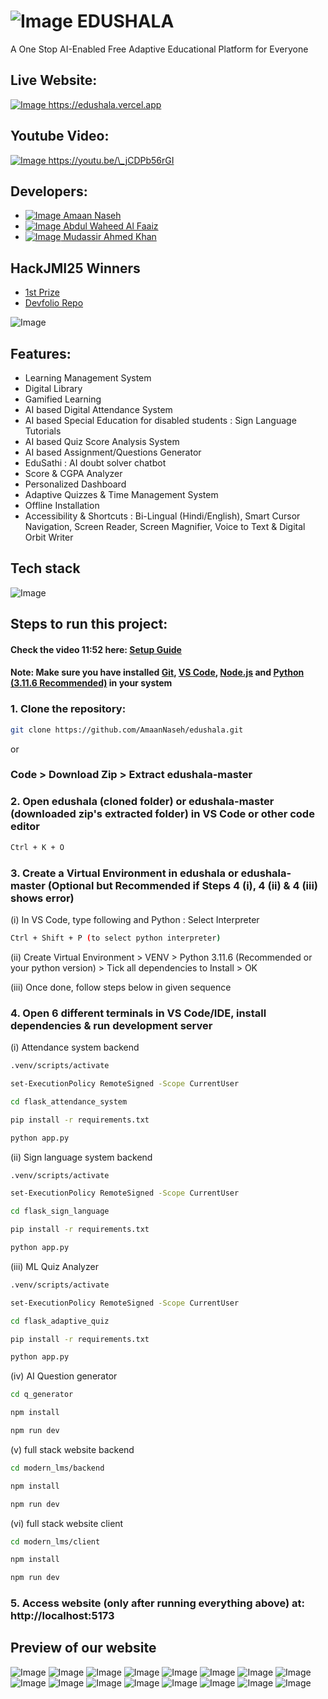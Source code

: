 # ![Image](https://github.com/user-attachments/assets/f5f79d68-abb5-4ad1-bffa-3589c40eda70) EDUSHALA

A One Stop AI-Enabled Free Adaptive Educational Platform for Everyone

## Live Website:

<a href="https://edushala.vercel.app" target="_blank" >![Image](https://github.com/user-attachments/assets/a459357e-036f-4f03-b56b-c0503fb5037a) https://edushala.vercel.app</a>

## Youtube Video:

<a href="https://youtu.be/\_jCDPb56rGI" target="_blank" >![Image](https://github.com/user-attachments/assets/c1a02cc8-8d95-4c74-bfcb-11db63b143d0) https://youtu.be/\_jCDPb56rGI</a>

## Developers:

- <a href="https://github.com/AmaanNaseh" target="_blank" >![Image](https://github.com/user-attachments/assets/0c382c40-ef69-4fbb-a42a-3eb61e16233e) Amaan Naseh</a>
- <a href="https://github.com/abdulwaheedal" target="_blank" >![Image](https://github.com/user-attachments/assets/0c382c40-ef69-4fbb-a42a-3eb61e16233e) Abdul Waheed Al Faaiz</a>
- <a href="https://github.com/Mrmak2003" target="_blank" >![Image](https://github.com/user-attachments/assets/0c382c40-ef69-4fbb-a42a-3eb61e16233e) Mudassir Ahmed Khan</a>

## HackJMI25 Winners

- <a href="https://hackjmi2025.devfolio.co/projects?show_winners=true" target="_blank" > 1st Prize </a>
- <a href="https://devfolio.co/projects/edushala-adaptive-and-aieducational-platform-875e" target="_blank" >Devfolio Repo</a>

![Image](https://github.com/user-attachments/assets/9afdc029-194b-4e22-b404-3f8ff00f4dfa)

## Features:

- Learning Management System
- Digital Library
- Gamified Learning
- AI based Digital Attendance System
- AI based Special Education for disabled students : Sign Language Tutorials
- AI based Quiz Score Analysis System
- AI based Assignment/Questions Generator
- EduSathi : AI doubt solver chatbot
- Score & CGPA Analyzer
- Personalized Dashboard
- Adaptive Quizzes & Time Management System
- Offline Installation
- Accessibility & Shortcuts : Bi-Lingual (Hindi/English), Smart Cursor Navigation, Screen Reader, Screen Magnifier, Voice to Text & Digital Orbit Writer

## Tech stack

![Image](https://github.com/user-attachments/assets/ffa2803e-1077-4a5a-ab10-43d33d23d00f)

## Steps to run this project:

#### Check the video 11:52 here: <a href="https://youtu.be/_jCDPb56rGI?si=Scb1t1v1tLoGFtzx&t=712" target="_blank" >Setup Guide</a>

#### Note: Make sure you have installed <a href="https://git-scm.com/downloads" target="_blank" >Git</a>, <a href="https://code.visualstudio.com/download" target="_blank" >VS Code</a>, <a href="https://nodejs.org/en/download" target="_blank" >Node.js</a> and <a href="https://www.python.org/downloads/release/python-3116/" target="_blank" >Python (3.11.6 Recommended)</a> in your system

### 1. Clone the repository:

```bash
git clone https://github.com/AmaanNaseh/edushala.git
```

or

### Code > Download Zip > Extract edushala-master

### 2. Open edushala (cloned folder) or edushala-master (downloaded zip's extracted folder) in VS Code or other code editor

```bash
Ctrl + K + O
```

### 3. Create a Virtual Environment in edushala or edushala-master (Optional but Recommended if Steps 4 (i), 4 (ii) & 4 (iii) shows error)

(i) In VS Code, type following and Python : Select Interpreter

```bash
Ctrl + Shift + P (to select python interpreter)
```

(ii) Create Virtual Environment > VENV > Python 3.11.6 (Recommended or your python version) > Tick all dependencies to Install > OK

(iii) Once done, follow steps below in given sequence

### 4. Open 6 different terminals in VS Code/IDE, install dependencies & run development server

(i) Attendance system backend

```bash
.venv/scripts/activate
```

```bash
set-ExecutionPolicy RemoteSigned -Scope CurrentUser
```

```bash
cd flask_attendance_system
```

```bash
pip install -r requirements.txt
```

```bash
python app.py
```

(ii) Sign language system backend

```bash
.venv/scripts/activate
```

```bash
set-ExecutionPolicy RemoteSigned -Scope CurrentUser
```

```bash
cd flask_sign_language
```

```bash
pip install -r requirements.txt
```

```bash
python app.py
```

(iii) ML Quiz Analyzer

```bash
.venv/scripts/activate
```

```bash
set-ExecutionPolicy RemoteSigned -Scope CurrentUser
```

```bash
cd flask_adaptive_quiz
```

```bash
pip install -r requirements.txt
```

```bash
python app.py
```

(iv) AI Question generator

```bash
cd q_generator
```

```bash
npm install
```

```bash
npm run dev
```

(v) full stack website backend

```bash
cd modern_lms/backend
```

```bash
npm install
```

```bash
npm run dev
```

(vi) full stack website client

```bash
cd modern_lms/client
```

```bash
npm install
```

```bash
npm run dev
```

### 5. Access website (only after running everything above) at: http://localhost:5173

## Preview of our website

![Image](https://github.com/user-attachments/assets/8f7de117-444f-416e-8218-ae0598a3525c)
![Image](https://github.com/user-attachments/assets/2d6f7609-96f8-439f-a763-10e9eb4c7b47)
![Image](https://github.com/user-attachments/assets/e386c2a9-d1d2-455d-8f94-bff89a684b94)
![Image](https://github.com/user-attachments/assets/b475f37b-4672-4b70-a737-34b78f726b9a)
![Image](https://github.com/user-attachments/assets/163bc91a-19f8-42bf-b1ec-40391718b9f4)
![Image](https://github.com/user-attachments/assets/48eb0026-1dc7-4655-baa0-310c06a1dcef)
![Image](https://github.com/user-attachments/assets/be7c5d4c-9b22-4e61-aa41-08c9bd8e3fa5)
![Image](https://github.com/user-attachments/assets/017e9f9b-2154-4816-8e07-9efa17011aad)
![Image](https://github.com/user-attachments/assets/49500737-9b8a-41e4-bd9e-ccb93c994cac)
![Image](https://github.com/user-attachments/assets/64a38514-5e07-424e-a5ea-fe9398b9631a)
![Image](https://github.com/user-attachments/assets/74556177-bffa-4d96-a031-ae5979d6907f)
![Image](https://github.com/user-attachments/assets/0915062f-8c29-4d97-bb4f-8e1aa76d9a67)
![Image](https://github.com/user-attachments/assets/44127040-e5c4-4ff9-91dc-93f334de29f3)
![Image](https://github.com/user-attachments/assets/4900a3fd-5379-4df6-9d6b-aa24fdd92439)
![Image](https://github.com/user-attachments/assets/c6b41f00-3cd4-4c1e-9ec2-e32510e9cf4f)
![Image](https://github.com/user-attachments/assets/38f2e42b-d5f4-4f1c-acf2-db80ad70a921)
